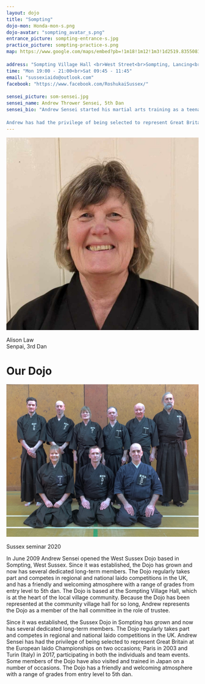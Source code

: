 ```yaml
---
layout: dojo
title: "Sompting"
dojo-mon: Honda-mon-s.png
dojo-avatar: "sompting_avatar_s.png"
entrance_picture: sompting-entrance-s.jpg
practice_picture: sompting-practice-s.png
map: https://www.google.com/maps/embed?pb=!1m18!1m12!1m3!1d2519.8355081990744!2d-0.3520531022337186!3d50.834210698616566!2m3!1f0!2f0!3f0!3m2!1i1024!2i768!4f13.1!3m3!1m2!1s0x4875995a02968b4f%3A0xabf05ed30319b9e0!2sTokyo%20Adachi%20Roshukai%20Sompting!5e0!3m2!1sen!2suk!4v1711564380608!5m2!1sen!2suk

address: "Sompting Village Hall <br>West Street<br>Sompting, Lancing<br>BN15 0BE"
time: "Mon 19:00 - 21:00<br>Sat 09:45 - 11:45"
email: "sussexiaido@outlook.com"
facebook: "https://www.facebook.com/RoshukaiSussex/"

sensei_picture: som-sensei.jpg
sensei_name: Andrew Thrower Sensei, 5th Dan
sensei_bio: "Andrew Sensei started his martial arts training as a teenager in 1996 when he joined the Tai Gyoku Ryu Aikido and Aikijujutsu Dojo and became a student of the late Gerd Kroell Sensei. It was during these early years that he met John Honisz-Greens Sensei at various Aikijujutsu seminars in East Sussex. In 2000, and with the encouragement of Kroell Sensei, Andrew Sensei and Nick Bland Sensei (our other Sussex 5th Dan Sensei) began to study Iaido under Honisz-Greens Sensei and have been his students ever since. The first Sussex Dojo was formed by Andrew and Nick Senseis in August 2000 in Eastbourne, East Sussex. At that time, Honisz-Greens Sensei was living in Japan and would make regular visits to the UK. During these visits Andrew and Nick Senseis would arrange intense study seminars so that the three of them could practice together during the short time Honisz-Greens Sensei was in the UK.<br><br>

Andrew has had the privilege of being selected to represent Great Britain at the European Iaido Championships on two occasions; Paris in 2003 and Turin (Italy) in 2017, participating in both the individuals and team events. Some members of the Dojo have also visited and trained in Japan on a number of occasions, including most recently in November 2022. Thrower Sensei currently holds the rank of Godan (5th Dan) in Iaido, which he passed at his first attempt in July 2016 at the British Kendo Association summer seminar at Cambridge University. He is a Level 1 coach and currently working on his preparation for Rokudan (6th Dan) under the guidance of Honisz-Greens Sensei. Andrew also still practices Aikido and holds a Nidan (2nd dan) in Aikido and a Shoden Kyohan in Aikijujutsu."
---
```

<div class="grid-senpai">
  <div class="senpai-item">
    <img class="teacher-img" src="../assets/images/dojos/alison-senpai.jpg" alt="Alison Law">
    <p>Alison Law<br>Senpai, 3rd Dan</p>
  </div>
</div>

# Our Dojo
<div class="image-container single-image-container">
    <img src="../assets/images/dojos/Sussex-jan2020.jpg" alt="Sussex group pic">
    <p>Sussex seminar 2020</p>
</div>
In June 2009 Andrew Sensei opened the West Sussex Dojo based in Sompting, West Sussex. Since it was established, the Dojo has grown and now has several dedicated long-term members. The Dojo regularly takes part and competes in regional and national Iaido competitions in the UK, and has a friendly and welcoming atmosphere with a range of grades from entry level to 5th dan. The Dojo is based at the Sompting Village Hall, which is at the heart of the local village community. Because the Dojo has been represented at the community village hall for so long, Andrew represents the Dojo as a member of the hall committee in the role of trustee.

Since it was established, the Sussex Dojo in Sompting has grown and now has several dedicated long-term members. The Dojo regularly takes part and competes in regional and national Iaido competitions in the UK. Andrew Sensei has had the privilege of being selected to represent Great Britain at the European Iaido Championships on two occasions; Paris in 2003 and Turin (Italy) in 2017, participating in both the individuals and team events. Some members of the Dojo have also visited and trained in Japan on a number of occasions. The Dojo has a friendly and welcoming atmosphere with a range of grades from entry level to 5th dan.